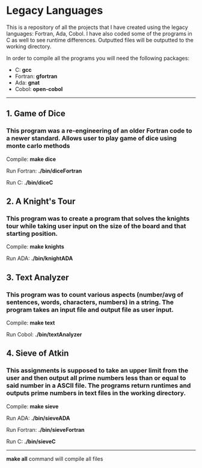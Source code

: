 # **Legacy Languages**
This is a repository of all the projects that I have created using the legacy languages: Fortran, Ada, Cobol. I have also coded some of the programs in C as well to see runtime differences. Outputted files will be outputted to the working directory.

In order to compile all the programs you will need the following packages:
- C: **gcc**
- Fortran: **gfortran**
- Ada: **gnat**
- Cobol: **open-cobol**
*****************
## **1. Game of Dice**
   ### This program was a re-engineering of an older Fortran code to a newer standard. Allows user to play game of dice using monte carlo methods

   Compile:  **make dice**

   Run Fortran:  **./bin/diceFortran**

   Run C: **./bin/diceC**

## **2. A Knight's Tour**
   ### This program was to create a program that solves the knights tour while taking user input on the size of the board and that starting position.

   Compile:  **make knights**

   Run ADA:  **./bin/knightADA**

## **3. Text Analyzer**
   ### This program was to count various aspects (number/avg of sentences, words, characters, numbers) in a string. The program takes an input file and output file as user input.

   Compile:  **make text**

   Run Cobol:  **./bin/textAnalyzer**

## **4. Sieve of Atkin**
   ### This assignments is supposed to take an upper limit from the user and then output all prime numbers less than or equal to said number in a ASCII file. The programs return runtimes and outputs prime numbers in text files in the working directory.

   Compile:  **make sieve**

   Run ADA:  **./bin/sieveADA**

   Run Fortran:  **./bin/sieveFortran**

   Run C: **./bin/sieveC**

**********
**make all** command will compile all files
